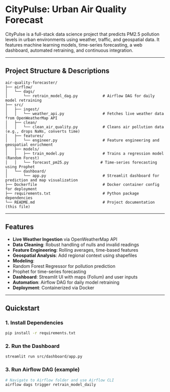 # CityPulse: Urban Air Quality Forecast

CityPulse is a full-stack data science project that predicts PM2.5 pollution levels in urban environments using weather, traffic, and geospatial data. It features machine learning models, time-series forecasting, a web dashboard, automated retraining, and continuous integration.

---

##  Project Structure & Descriptions

```
air-quality-forecaster/
├── airflow/
│   └── dags/
│       └── retrain_model_dag.py           # Airflow DAG for daily model retraining
├── src/
│   ├── ingest/
│   │   └── weather_api.py                 # Fetches live weather data from OpenWeatherMap API
│   ├── clean/
│   │   └── clean_air_quality.py           # Cleans air pollution data (e.g., drops NaNs, converts time)
│   ├── features/
│   │   └── engineer.py                    # Feature engineering and geospatial enrichment
│   ├── models/
│   │   ├── train_model.py                 # Trains a regression model (Random Forest)
│   │   └── forecast_pm25.py              # Time-series forecasting using Prophet
│   └── dashboard/
│       └── app.py                         # Streamlit dashboard for prediction and map visualization
├── Dockerfile                             # Docker container config for deployment
├── requirements.txt                       # Python package dependencies
└── README.md                              # Project documentation (this file)
```

---

##  Features

-  **Live Weather Ingestion** via OpenWeatherMap API
-  **Data Cleaning**: Robust handling of nulls and invalid readings
-  **Feature Engineering**: Rolling averages, time-based features
-  **Geospatial Analysis**: Add regional context using shapefiles
-  **Modeling**:
  - Random Forest Regressor for pollution prediction
  - Prophet for time-series forecasting
-  **Dashboard**: Streamlit UI with maps (Folium) and user inputs
-  **Automation**: Airflow DAG for daily model retraining
-  **Deployment**: Containerized via Docker

---

##  Quickstart

### 1. Install Dependencies

```bash
pip install -r requirements.txt
```

### 2. Run the Dashboard

```bash
streamlit run src/dashboard/app.py
```

### 3. Run Airflow DAG (example)

```bash
# Navigate to Airflow folder and use Airflow CLI
airflow dags trigger retrain_model_daily
```



